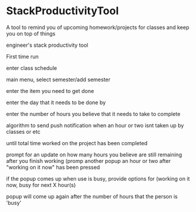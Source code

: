 # StackProductivityTool
A tool to remind you of upcoming homework/projects for classes and keep you on top of things


engineer's stack productivity tool

First time run

enter class schedule

main menu, select semester/add semester

enter the item you need to get done

enter the day that it needs to be done by

enter the number of hours you believe that it needs to take to complete


algorithm to send push notification when an hour or two isnt taken up by classes or etc

until total time worked on the project has been completed

prompt for an update on how many hours you believe are still remaining after you finish working (promp another popup an hour or two after "working on it now" has been pressed


if the popup comes up when use is busy, provide options for (working on it now, busy for next X hour(s)

popup will come up again after the number of hours that the person is 'busy'